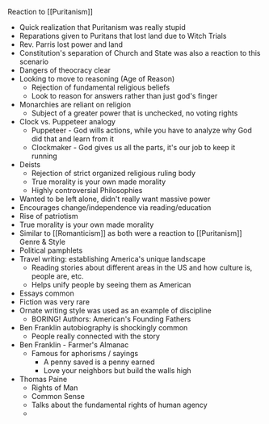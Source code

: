 Reaction to [[Puritanism]]
* Quick realization that Puritanism was really stupid
* Reparations given to Puritans that lost land due to Witch Trials
* Rev. Parris lost power and land
* Constitution's separation of Church and State was also a reaction to this scenario
* Dangers of theocracy clear
* Looking to move to reasoning (Age of Reason)
	* Rejection of fundamental religious beliefs
	* Look to reason for answers rather than just god's finger
* Monarchies are reliant on religion
	* Subject of a greater power that is unchecked, no voting rights
* Clock vs. Puppeteer analogy
	* Puppeteer - God wills actions, while you have to analyze why God did that and learn from it
	* Clockmaker - God gives us all the parts, it's our job to keep it running
* Deists
	* Rejection of strict organized religious ruling body
	* True morality is your own made morality
	* Highly controversial
Philosophies
* Wanted to be left alone, didn't really want massive power
* Encourages change/independence via reading/education
* Rise of patriotism
* True morality is your own made morality
* Similar to [[Romanticism]] as both were a reaction to [[Puritanism]]
Genre & Style
* Political pamphlets
* Travel writing: establishing America's unique landscape
	* Reading stories about different areas in the US and how culture is, people are, etc.
	* Helps unify people by seeing them as American
* Essays common
* Fiction was very rare
* Ornate writing style was used as an example of discipline
	* BORING!
Authors: American's Founding Fathers
* Ben Franklin autobiography is shockingly common
	* People really connected with the story
* Ben Franklin - Farmer's Almanac
	* Famous for aphorisms / sayings
		* A penny saved is a penny earned
		* Love your neighbors but build the walls high
* Thomas Paine
	* Rights of Man
	* Common Sense
	* Talks about the fundamental rights of human agency
	* 